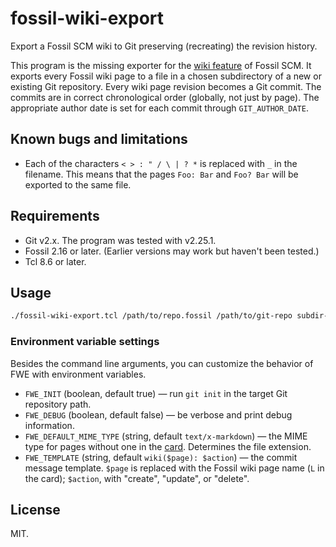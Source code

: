 # fossil-wiki-export

Export a Fossil SCM wiki to Git preserving (recreating) the revision history.

This program is the missing exporter for the [wiki feature](https://fossil-scm.org/home/doc/trunk/www/wikitheory.wiki) of Fossil SCM.  It exports every Fossil wiki page to a file in a chosen subdirectory of a new or existing Git repository.  Every wiki page revision becomes a Git commit.  The commits are in correct chronological order (globally, not just by page).  The appropriate author date is set for each commit through `GIT_AUTHOR_DATE`.

## Known bugs and limitations

* Each of the characters `< > : " / \ | ? *` is replaced with `_` in the filename.  This means that the pages `Foo: Bar` and `Foo? Bar` will be exported to the same file.

## Requirements

* Git v2.x.  The program was tested with v2.25.1.
* Fossil 2.16 or later.  (Earlier versions may work but haven't been tested.)
* Tcl 8.6 or later.

## Usage

```sh
./fossil-wiki-export.tcl /path/to/repo.fossil /path/to/git-repo subdir-for-wiki-files
```

### Environment variable settings

Besides the command line arguments, you can customize the behavior of FWE with environment variables.

* `FWE_INIT` (boolean, default true) — run `git init` in the target Git repository path.
* `FWE_DEBUG` (boolean, default false) — be verbose and print debug information.
* `FWE_DEFAULT_MIME_TYPE` (string, default `text/x-markdown`) — the MIME type for pages without one in the [card](https://fossil-scm.org/home/doc/trunk/www/fileformat.wiki).  Determines the file extension.
* `FWE_TEMPLATE` (string, default `wiki($page): $action`) — the commit message template.  `$page` is replaced with the Fossil wiki page name (`L` in the card); `$action`, with "create", "update", or "delete".


## License

MIT.
